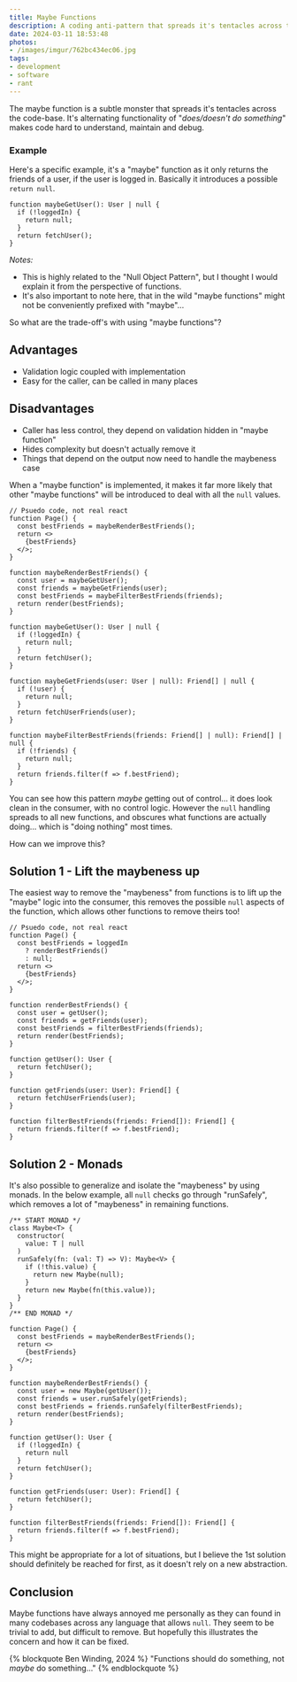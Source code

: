 ```yaml
---
title: Maybe Functions
description: A coding anti-pattern that spreads it's tentacles across the codebase
date: 2024-03-11 18:53:48
photos: 
- /images/imgur/762bc434ec06.jpg
tags:
- development
- software
- rant
---
```


The maybe function is a subtle monster that spreads it's tentacles across the code-base. It's alternating functionality of "_does/doesn't do something_" makes code hard to understand, maintain and debug. 

### Example

Here's a specific example, it's a "maybe" function as it only returns the friends of a user, if the user is logged in. Basically it introduces a possible `return null`.

``` tsx
function maybeGetUser(): User | null {
  if (!loggedIn) {
    return null;
  }
  return fetchUser();
}
```
_Notes:_
- This is highly related to the "Null Object Pattern", but I thought I would explain it from the perspective of functions.
- It's also important to note here, that in the wild "maybe functions" might not be conveniently prefixed with "maybe"...

<!-- more --> 

So what are the trade-off's with using "maybe functions"?

## Advantages
- Validation logic coupled with implementation
- Easy for the caller, can be called in many places

## Disadvantages
- Caller has less control, they depend on validation hidden in "maybe function"
- Hides complexity but doesn't actually remove it
- Things that depend on the output now need to handle the maybeness case

When a "maybe function" is implemented, it makes it far more likely that other "maybe functions" will be introduced to deal with all the `null` values.

``` tsx
// Psuedo code, not real react
function Page() {
  const bestFriends = maybeRenderBestFriends();
  return <>
    {bestFriends}
  </>;
}

function maybeRenderBestFriends() {
  const user = maybeGetUser();
  const friends = maybeGetFriends(user);
  const bestFriends = maybeFilterBestFriends(friends);
  return render(bestFriends);
}

function maybeGetUser(): User | null {
  if (!loggedIn) {
    return null;
  }
  return fetchUser();
}

function maybeGetFriends(user: User | null): Friend[] | null {
  if (!user) {
    return null;
  }
  return fetchUserFriends(user);
}

function maybeFilterBestFriends(friends: Friend[] | null): Friend[] | null {
  if (!friends) {
    return null;
  }
  return friends.filter(f => f.bestFriend);
}
```

You can see how this pattern *maybe* getting out of control... it does look clean in the consumer, with no control logic. However the `null` handling spreads to all new functions, and obscures what functions are actually doing... which is "doing nothing" most times.

How can we improve this?

## Solution 1 - Lift the maybeness up

The easiest way to remove the "maybeness" from functions is to lift up the "maybe" logic into the consumer, this removes the possible `null` aspects of the function, which allows other functions to remove theirs too!

``` tsx
// Psuedo code, not real react
function Page() {
  const bestFriends = loggedIn
    ? renderBestFriends()
    : null;
  return <>
    {bestFriends}
  </>;
}

function renderBestFriends() {
  const user = getUser();
  const friends = getFriends(user);
  const bestFriends = filterBestFriends(friends);
  return render(bestFriends);
}

function getUser(): User {
  return fetchUser();
}

function getFriends(user: User): Friend[] {
  return fetchUserFriends(user);
}

function filterBestFriends(friends: Friend[]): Friend[] {
  return friends.filter(f => f.bestFriend);
}
```

## Solution 2 - Monads

It's also possible to generalize and isolate the "maybeness" by using monads. In the below example, all `null` checks go through "runSafely", which removes a lot of "maybeness" in remaining functions.

``` tsx
/** START MONAD */
class Maybe<T> {
  constructor(
    value: T | null
  )
  runSafely(fn: (val: T) => V): Maybe<V> {
    if (!this.value) {
      return new Maybe(null);
    }
    return new Maybe(fn(this.value));
  }
}
/** END MONAD */

function Page() {
  const bestFriends = maybeRenderBestFriends();
  return <>
    {bestFriends}
  </>;
}

function maybeRenderBestFriends() {
  const user = new Maybe(getUser());
  const friends = user.runSafely(getFriends);
  const bestFriends = friends.runSafely(filterBestFriends);
  return render(bestFriends);
}

function getUser(): User {
  if (!loggedIn) {
    return null
  }
  return fetchUser();
}

function getFriends(user: User): Friend[] {
  return fetchUser();
}

function filterBestFriends(friends: Friend[]): Friend[] {
  return friends.filter(f => f.bestFriend);
}
```

This might be appropriate for a lot of situations, but I believe the 1st solution should definitely be reached for first, as it doesn't rely on a new abstraction.

## Conclusion

Maybe functions have always annoyed me personally as they can found in many codebases across any language that allows `null`. They seem to be trivial to add, but difficult to remove. But hopefully this illustrates the concern and how it can be fixed.

{% blockquote Ben Winding, 2024 %}
"Functions should do something, not _maybe_ do something..."
{% endblockquote %}
